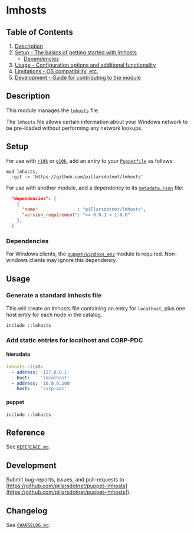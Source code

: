 # lmhosts

## Table of Contents

1. [Description](#description)
2. [Setup - The basics of getting started with lmhosts](#setup)
    * [Dependencies](#dependencies)
3. [Usage - Configuration options and additional functionality](#usage)
4. [Limitations - OS compatibility, etc.](#limitations)
5. [Development - Guide for contributing to the module](#development)

## Description

This module manages the [`lmhosts`](http://bit.ly/2L2zaY) file.

The `lmhosts` file allows certain information about your Windows network to be
pre-loaded without performing any network lookups.

## Setup

For use with [`r10k`](https://puppet.com/docs/pe/latest/r10k.html) or
[`g10k`](https://github.com/xorpaul/g10k), add an entry to your
[`Puppetfile`](https://puppet.com/docs/pe/latest/puppetfile.html) as follows:

```puppetfile
mod lmhosts,
  :git -> 'https://github.com/pillarsdotnet/lmhosts'
```

For use with another module, add a dependency to its
[`metadata.json`](https://puppet.com/docs/puppet/latest/modules_metadata.html)
file:

```json
  "dependencies": [
    {
      "name"               : "pillarsdotnet/lmhosts",
      "version_requirement": ">= 0.0.1 < 1.0.0"
    },
  ]
```

### Dependencies

For Windows clients, the
[`puppet/windows_env`](https://github.com/voxpupuli/puppet-windows_env)
module is required. Non-windows clients may ignore this dependency.

## Usage

### Generate a standard lmhosts file

This will create an lmhosts file containing an entry for `localhost`, plus one
host entry for each node in the catalog.

```puppet
include ::lmhosts
```

### Add static entries for localhost and CORP-PDC

#### hieradata

```yaml
lmhosts::list:
  - address: '127.0.0.1'
    host:    'localhost'
  - address: '10.0.0.100'
    host:    'corp-pdc'
```

#### puppet

```puppet
include ::lmhosts
```

## Reference

See [`REFERENCE.md`](https://github.com/pillarsdotnet/puppet-lmhosts/blob/master/REFERENCE.md).

## Development

Submit bug-reports, issues, and pull-requests to
[https://github.com/pillarsdotnet/puppet-lmhosts](https://github.com/pillarsdotnet/puppet-lmhosts]).

## Changelog

See [`CHANGELOG.md`](https://github.com/pillarsdotnet/puppet-lmhosts/blob/master/CHANGELOG.md).
